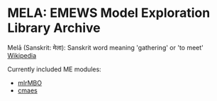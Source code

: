 # MELA: EMEWS Model Exploration Library Archive

Mel&#257; (Sanskrit: मेला): Sanskrit word meaning 'gathering' or 'to meet' [Wikipedia](https://en.wikipedia.org/wiki/Mela)

Currently included ME modules:
* [mlrMBO](mlrMBO)
* [cmaes](cmaes)
